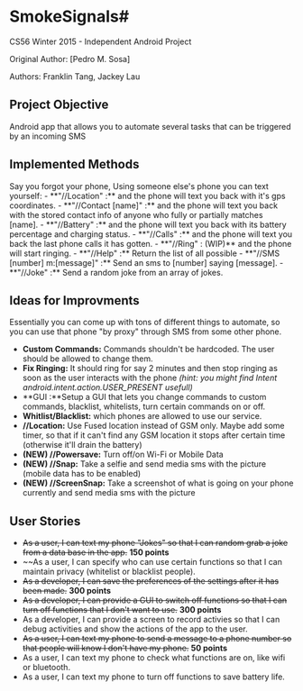 # SmokeSignals#
CS56 Winter 2015 - Independent Android Project

Original Author: [Pedro M. Sosa]

Authors: Franklin Tang, Jackey Lau

<h2>Project Objective</h2>
Android app that allows you to automate several tasks that can be triggered by an incoming SMS

<h2>Implemented Methods</h2>
Say you forgot your phone, Using someone else's phone you can text yourself:
- **"//Location" :**  and the phone will text you back with it's gps coordinates.
- **"//Contact [name]" :** and the phone will text you back with the stored contact info of anyone who fully or partially matches [name].
- **"//Battery" :** and the phone will text you back with its battery percentage and charging status.
- **"//Calls" :** and the phone will text you back the last phone calls it has gotten.
- **"//Ring" : (WIP)** and the phone will start ringing.
- **"//Help" :** Return the list of all possible 
- **"//SMS [number] m:[message]" :** Send an sms to [number] saying [message].
- **"//Joke" :** Send a random joke from an array of jokes.

<h2>Ideas for Improvments</h2>

Essentially you can come up with tons of different things to automate, so you can use that phone "by proxy" through SMS from some other phone.

- **Custom Commands:** Commands shouldn't be hardcoded. The user should be allowed to change them.
- **Fix Ringing:** It should ring for say 2 minutes and then stop ringing as soon as the user interacts with the phone *(hint: you might find Intent android.intent.action.USER_PRESENT usefull)*
- **GUI :**Setup a GUI that lets you change commands to custom commands, blacklist, whitelists, turn certain commands on or off.
- **Whitlist/Blacklist:** which phones are allowed to use our service.
- **//Location:** Use Fused location instead of GSM only. Maybe add some timer, so that if it can't find any GSM location it stops after certain time (otherwise it'll drain the battery)
- **(NEW) //Powersave:** Turn off/on Wi-Fi or Mobile Data
- **(NEW) //Snap:** Take a selfie and send media sms with the picture (mobile data has to be enabled)
- **(NEW) //ScreenSnap:** Take a screenshot of what is going on your phone currently and send media sms with the picture


<h2>User Stories</h2>

- ~~As a user, I can text my phone "Jokes" so that I can random grab a joke from a data base in the app.~~ **150 points**
- ~~As a user, I can specify who can use certain functions so that I can maintain privacy (whitelist or blacklist people).
- ~~As a developer, I can save the preferences of the settings after it has been made.~~ **300 points**
- ~~As a developer, I can provide a GUI to switch off functions so that I can turn off functions that I don't want to use.~~ **300 points**
- As a developer, I can provide a screen to record activies so that I can debug activities and show the actions of the app to the user.
- ~~As a user, I can text my phone to send a message to a phone number so that people will know I don't have my phone.~~ **50 points**
- As a user, I can text my phone to check what functions are on, like wifi or bluetooth.
- As a user, I can text my phone to turn off functions to save battery life.
